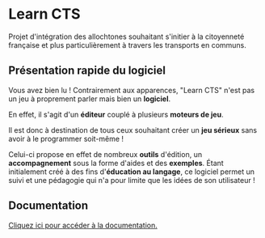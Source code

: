 # Learn CTS

Projet d'intégration des allochtones souhaitant s'initier à la citoyenneté française et plus particulièrement à travers les transports en communs.

## Présentation rapide du logiciel

Vous avez bien lu !
Contrairement aux apparences, "Learn CTS" n'est pas un jeu à proprement parler mais bien un **logiciel**.

En effet, il s'agit d'un **éditeur** couplé à plusieurs **moteurs de jeu**.

Il est donc à destination de tous ceux souhaitant créer un **jeu sérieux** sans avoir à le programmer soit-même !

Celui-ci propose en effet de nombreux **outils** d'édition, un **accompagnement** sous la forme d'aides et des **exemples**. Étant initialement créé à des fins d'**éducation au langage**, ce logiciel permet un suivi et une pédagogie qui n'a pour limite que les idées de son utilisateur !

## Documentation

<a href="https://webetu.iutrs.unistra.fr/~lallemann/doc-cts/learn-cts/Learn%20CTS/html/index.html">Cliquez ici pour accéder à la documentation.</a>